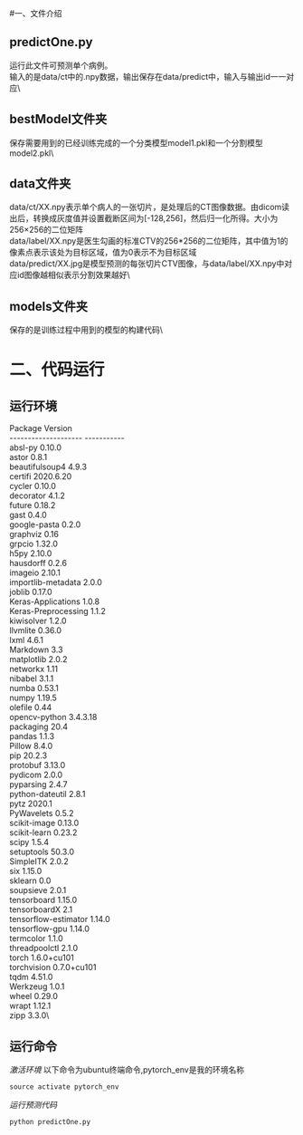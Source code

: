 #一、文件介绍
## predictOne.py
运行此文件可预测单个病例。\
输入的是data/ct中的.npy数据，输出保存在data/predict中，输入与输出id一一对应\

## bestModel文件夹
保存需要用到的已经训练完成的一个分类模型model1.pkl和一个分割模型model2.pkl\

## data文件夹
data/ct/XX.npy表示单个病人的一张切片，是处理后的CT图像数据。由dicom读出后，转换成灰度值并设置截断区间为[-128,256]，然后归一化所得。大小为256×256的二位矩阵\
data/label/XX.npy是医生勾画的标准CTV的256*256的二位矩阵，其中值为1的像素点表示该处为目标区域，值为0表示不为目标区域\
data/predict/XX.jpg是模型预测的每张切片CTV图像，与data/label/XX.npy中对应id图像越相似表示分割效果越好\

## models文件夹
保存的是训练过程中用到的模型的构建代码\

# 二、代码运行
## 运行环境
Package              Version\
-------------------- -----------\
absl-py              0.10.0\
astor                0.8.1\
beautifulsoup4       4.9.3\
certifi              2020.6.20\
cycler               0.10.0\
decorator            4.1.2\
future               0.18.2\
gast                 0.4.0\
google-pasta         0.2.0\
graphviz             0.16\
grpcio               1.32.0\
h5py                 2.10.0\
hausdorff            0.2.6\
imageio              2.10.1\
importlib-metadata   2.0.0\
joblib               0.17.0\
Keras-Applications   1.0.8\
Keras-Preprocessing  1.1.2\
kiwisolver           1.2.0\
llvmlite             0.36.0\
lxml                 4.6.1\
Markdown             3.3\
matplotlib           2.0.2\
networkx             1.11\
nibabel              3.1.1\
numba                0.53.1\
numpy                1.19.5\
olefile              0.44\
opencv-python        3.4.3.18\
packaging            20.4\
pandas               1.1.3\
Pillow               8.4.0\
pip                  20.2.3\
protobuf             3.13.0\
pydicom              2.0.0\
pyparsing            2.4.7\
python-dateutil      2.8.1\
pytz                 2020.1\
PyWavelets           0.5.2\
scikit-image         0.13.0\
scikit-learn         0.23.2\
scipy                1.5.4\
setuptools           50.3.0\
SimpleITK            2.0.2\
six                  1.15.0\
sklearn              0.0\
soupsieve            2.0.1\
tensorboard          1.15.0\
tensorboardX         2.1\
tensorflow-estimator 1.14.0\
tensorflow-gpu       1.14.0\
termcolor            1.1.0\
threadpoolctl        2.1.0\
torch                1.6.0+cu101\
torchvision          0.7.0+cu101\
tqdm                 4.51.0\
Werkzeug             1.0.1\
wheel                0.29.0\
wrapt                1.12.1\
zipp                 3.3.0\

## 运行命令
*激活环境*
以下命令为ubuntu终端命令,pytorch_env是我的环境名称
```
source activate pytorch_env
```
*运行预测代码*
```
python predictOne.py
```